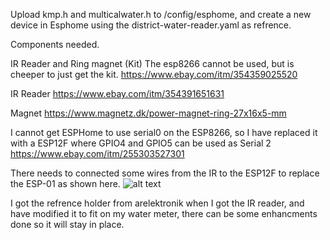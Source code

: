 Upload kmp.h and multicalwater.h to /config/esphome, and create a new device in Esphome using the district-water-reader.yaml as refrence.

Components needed.

IR Reader and Ring magnet (Kit)
The esp8266 cannot be used, but is cheeper to just get the kit. https://www.ebay.com/itm/354359025520

IR Reader
https://www.ebay.com/itm/354391651631

Magnet
https://www.magnetz.dk/power-magnet-ring-27x16x5-mm


I cannot get ESPHome to use serial0 on the ESP8266, so I have replaced it with a ESP12F where GPIO4 and GPIO5 can be used as Serial 2
https://www.ebay.com/itm/255303527301


There needs to connected some wires from the IR to the ESP12F to replace the ESP-01 as shown here.
![alt text]([http://url/to/img.png](https://github.com/SysAdminDk/EspHome/blob/main/IR%20-%20Water%20Meter%20Reader/images/Esp12f-IR.png))


I got the refrence holder from arelektronik when I got the IR reader, and have modified it to fit on my water meter, there can be some enhancments done so it will stay in place.
